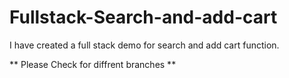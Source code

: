 # Fullstack-Search-and-add-cart
I have created a full stack demo for search and add cart function.

** Please Check for diffrent branches **
